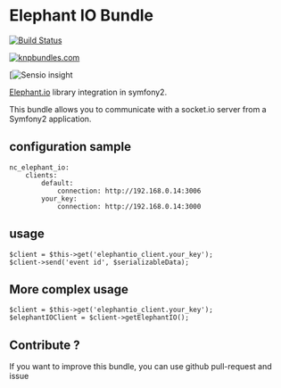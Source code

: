 # Elephant IO Bundle

[![Build Status](https://travis-ci.org/nchaulet/ElephantIOBundle.png)](https://travis-ci.org/nchaulet/ElephantIOBundle)

[![knpbundles.com](http://knpbundles.com/nchaulet/ElephantIOBundle/badge)](http://knpbundles.com/nchaulet/ElephantIOBundle)

[![Sensio insight](https://insight.sensiolabs.com/projects/95656013-0bba-426c-90be-07a3b88a5eb6/mini.png)

[Elephant.io](https://github.com/Wisembly/elephant.io) library integration in symfony2.

This bundle allows you to communicate with a socket.io server from a Symfony2 application.


## configuration sample

	nc_elephant_io:
	    clients:
	        default:
	            connection: http://192.168.0.14:3006
	        your_key:
	            connection: http://192.168.0.14:3000

## usage

	$client = $this->get('elephantio_client.your_key');
    $client->send('event id', $serializableData);

## More complex usage

	$client = $this->get('elephantio_client.your_key');
	$elephantIOClient = $client->getElephantIO();

## Contribute ? 

If you want to improve this bundle, you can use github pull-request and issue
